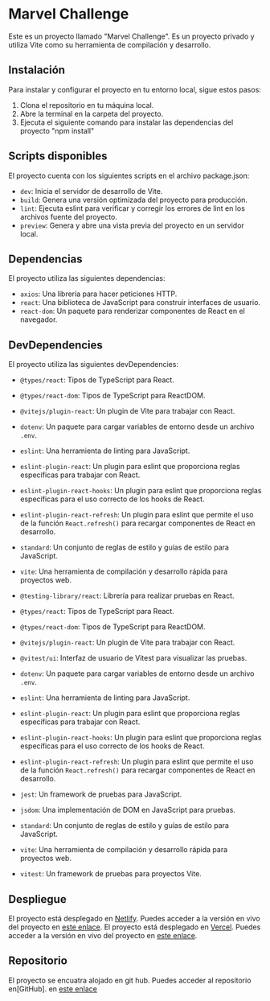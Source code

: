 # Marvel Challenge

Este es un proyecto llamado "Marvel Challenge". Es un proyecto privado y utiliza Vite como su herramienta de compilación y desarrollo.

## Instalación

Para instalar y configurar el proyecto en tu entorno local, sigue estos pasos:

1. Clona el repositorio en tu máquina local.
2. Abre la terminal en la carpeta del proyecto.
3. Ejecuta el siguiente comando para instalar las dependencias del proyecto "npm install"

## Scripts disponibles

El proyecto cuenta con los siguientes scripts en el archivo package.json:

- `dev`: Inicia el servidor de desarrollo de Vite.
- `build`: Genera una versión optimizada del proyecto para producción.
- `lint`: Ejecuta eslint para verificar y corregir los errores de lint en los archivos fuente del proyecto.
- `preview`: Genera y abre una vista previa del proyecto en un servidor local.

## Dependencias

El proyecto utiliza las siguientes dependencias:

- `axios`: Una librería para hacer peticiones HTTP.
- `react`: Una biblioteca de JavaScript para construir interfaces de usuario.
- `react-dom`: Un paquete para renderizar componentes de React en el navegador.

## DevDependencies

El proyecto utiliza las siguientes devDependencies:

- `@types/react`: Tipos de TypeScript para React.
- `@types/react-dom`: Tipos de TypeScript para ReactDOM.
- `@vitejs/plugin-react`: Un plugin de Vite para trabajar con React.
- `dotenv`: Un paquete para cargar variables de entorno desde un archivo `.env`.
- `eslint`: Una herramienta de linting para JavaScript.
- `eslint-plugin-react`: Un plugin para eslint que proporciona reglas específicas para trabajar con React.
- `eslint-plugin-react-hooks`: Un plugin para eslint que proporciona reglas específicas para el uso correcto de los hooks de React.
- `eslint-plugin-react-refresh`: Un plugin para eslint que permite el uso de la función `React.refresh()` para recargar componentes de React en desarrollo.
- `standard`: Un conjunto de reglas de estilo y guías de estilo para JavaScript.
- `vite`: Una herramienta de compilación y desarrollo rápida para proyectos web.

- `@testing-library/react`: Librería para realizar pruebas en React.
- `@types/react`: Tipos de TypeScript para React.
- `@types/react-dom`: Tipos de TypeScript para ReactDOM.
- `@vitejs/plugin-react`: Un plugin de Vite para trabajar con React.
- `@vitest/ui`: Interfaz de usuario de Vitest para visualizar las pruebas.
- `dotenv`: Un paquete para cargar variables de entorno desde un archivo `.env`.
- `eslint`: Una herramienta de linting para JavaScript.
- `eslint-plugin-react`: Un plugin para eslint que proporciona reglas específicas para trabajar con React.
- `eslint-plugin-react-hooks`: Un plugin para eslint que proporciona reglas específicas para el uso correcto de los hooks de React.
- `eslint-plugin-react-refresh`: Un plugin para eslint que permite el uso de la función `React.refresh()` para recargar componentes de React en desarrollo.
- `jest`: Un framework de pruebas para JavaScript.
- `jsdom`: Una implementación de DOM en JavaScript para pruebas.
- `standard`: Un conjunto de reglas de estilo y guías de estilo para JavaScript.
- `vite`: Una herramienta de compilación y desarrollo rápida para proyectos web.
- `vitest`: Un framework de pruebas para proyectos Vite.

## Despliegue
El proyecto está desplegado en [Netlify](https://www.netlify.com/). Puedes acceder a la versión en vivo del proyecto en [este enlace](https://elegant-bavarois-530cef.netlify.app/).
El proyecto está desplegado en [Vercel](https://vercel.com/). Puedes acceder a la versión en vivo del proyecto en [este enlace](https://marvel-challenge-prueba.vercel.app/).

## Repositorio
El proyecto se encuatra alojado en git hub. Puedes acceder al repositorio en[GitHub]. en [este enlace](https://github.com/AncizarTorres19/marvel-challenge)